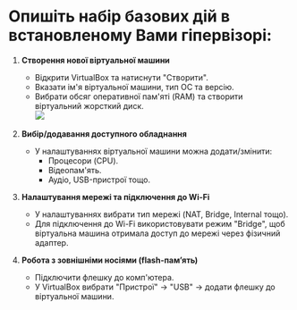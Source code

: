 # Опишіть набір базових дій в встановленому Вами гіпервізорі:

1. **Створення нової віртуальної машини**  
   - Відкрити VirtualBox та натиснути "Створити".  
   - Вказати ім'я віртуальної машини, тип ОС та версію.   
   - Вибрати обсяг оперативної пам'яті (RAM) та створити віртуальний жорсткий диск.  
![](https://cdn.discordapp.com/attachments/1308168435263606894/1342591620629135391/image.png?ex=67ba3162&is=67b8dfe2&hm=2b8d3f44a790a2a03c704abec0ffcabe2cbe486b9c9149dca3591e3d4f5902f6&)

2. **Вибір/додавання доступного обладнання**  
   - У налаштуваннях віртуальної машини можна додати/змінити:  
     - Процесори (CPU).  
     - Відеопам'ять.  
     - Аудіо, USB-пристрої тощо.  

3. **Налаштування мережі та підключення до Wi-Fi**  
   - У налаштуваннях вибрати тип мережі (NAT, Bridge, Internal тощо).  
   - Для підключення до Wi-Fi використовувати режим "Bridge", щоб віртуальна машина отримала доступ до мережі через фізичний адаптер.  

4. **Робота з зовнішніми носіями (flash-пам’ять)**  
   - Підключити флешку до комп'ютера.  
   - У VirtualBox вибрати "Пристрої" → "USB" → додати флешку до віртуальної машини. 
